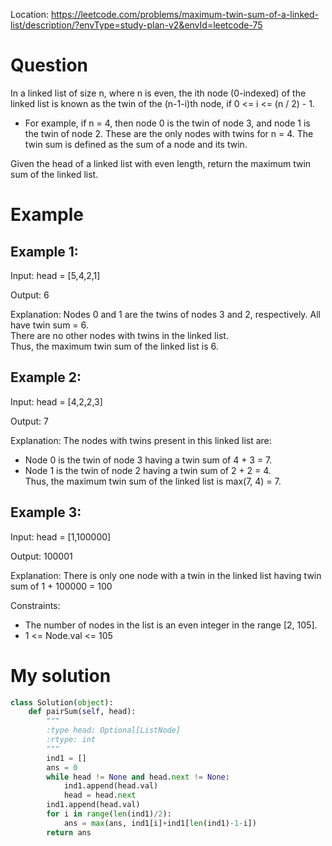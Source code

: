 
Location: https://leetcode.com/problems/maximum-twin-sum-of-a-linked-list/description/?envType=study-plan-v2&envId=leetcode-75
# Question
In a linked list of size n, where n is even, the ith node (0-indexed) of the linked list is known as the twin of the (n-1-i)th node, if 0 <= i <= (n / 2) - 1.

- For example, if n = 4, then node 0 is the twin of node 3, and node 1 is the twin of node 2. These are the only nodes with twins for n = 4.
The twin sum is defined as the sum of a node and its twin.

Given the head of a linked list with even length, return the maximum twin sum of the linked list.

# Example

## Example 1:

Input: head = [5,4,2,1]

Output: 6

Explanation: Nodes 0 and 1 are the twins of nodes 3 and 2, respectively. All have twin sum = 6.
</br>There are no other nodes with twins in the linked list.
</br>Thus, the maximum twin sum of the linked list is 6. 

## Example 2:

Input:  head = [4,2,2,3]

Output: 7

Explanation: The nodes with twins present in this linked list are:
- Node 0 is the twin of node 3 having a twin sum of 4 + 3 = 7.
- Node 1 is the twin of node 2 having a twin sum of 2 + 2 = 4.
</br>Thus, the maximum twin sum of the linked list is max(7, 4) = 7. 

## Example 3:

Input:  head = [1,100000]

Output: 100001

Explanation: There is only one node with a twin in the linked list having twin sum of 1 + 100000 = 100
  

Constraints:

- The number of nodes in the list is an even integer in the range [2, 105].
- 1 <= Node.val <= 105
 

# My solution 
```python
class Solution(object):
    def pairSum(self, head):
        """
        :type head: Optional[ListNode]
        :rtype: int
        """
        ind1 = []
        ans = 0
        while head != None and head.next != None:
            ind1.append(head.val)
            head = head.next
        ind1.append(head.val)
        for i in range(len(ind1)/2):
            ans = max(ans, ind1[i]+ind1[len(ind1)-1-i])
        return ans

        
```
